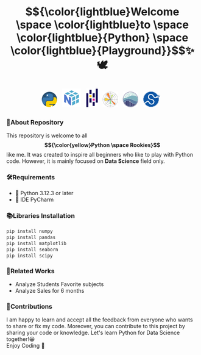 <h1 align="center">
  $${\color{lightblue}Welcome \space \color{lightblue}to \space \color{lightblue}{Python} \space \color{lightblue}{Playground}}$$✨🕊️
  <br><br>
  <a href="https://www.python.org/"><img src="logo/python.png" width="40" title="Python"/></a>&nbsp;
  <a href="https://numpy.org/"><img src="logo/numpy.png" width="50" title="Numpy"/></a>&nbsp;
  <a href="https://pandas.pydata.org/docs/"><img src="logo/pandas.png" width="30" title="Pandas"/></a>&nbsp;
  <a href="https://matplotlib.org/"><img src="logo/matplotlib.png" width="40" title="Matplotlib"/></a>&nbsp;
  <a href="https://seaborn.pydata.org/tutorial.html"><img src="logo/seaborn.png" width="40" title="Seaborn"/></a>&nbsp;
  <a href="https://docs.scipy.org/doc/scipy/"><img src="logo/scipy.png" width="45" title="SciPy"/></a>&nbsp;
</h1>

### 📌About Repository
This repository is welcome to all **$${\color{yellow}Python \space Rookies}$$** like me. It was created to inspire all beginners who like to play with Python code. 
However, it is mainly focused on **Data Science** field only.

### 🛠️Requirements
- 🐍 Python 3.12.3 or later
- 🔧 IDE PyCharm

### 📚Libraries Installation 
```
pip install numpy
pip install pandas
pip install matplotlib
pip install seaborn
pip install scipy
```

### 💼Related Works
- Analyze Students Favorite subjects
- Analyze Sales for 6 months


### 🤝Contributions
I am happy to learn and accept all the feedback from everyone who wants to share or fix my code. Moreover, you can contribute to this project by sharing your code or knowledge. Let's learn Python for Data Science together!😀 <br />
Enjoy Coding 💙


